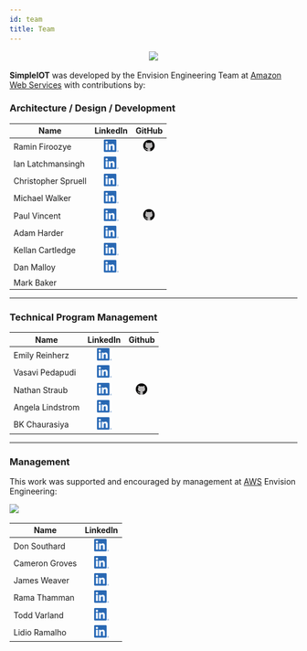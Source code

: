 ```yaml
---
id: team
title: Team
---
```


<!--- Linked-In Logo used in compliance with rules from: https://brand.linkedin.com/downloads --->
<!--- GitHub Logo used in compliance with rules from: https://github.com/logos) --->

<p align="center">

<img src="/simpleiot-build/img/brain-gears.png" width="40%" />

</p>

**SimpleIOT** was developed by the Envision Engineering Team at [Amazon Web Services](https://aws.amazon.com)
with contributions by:

### Architecture / Design / Development

| Name              | LinkedIn | GitHub |
| ------------------| :----: | :----: |
| Ramin Firoozye    | [![Ramin LinkedIn](/img/LI-In-Bug.png)](https://linkedin.com/in/raminfiroozye) | [![Ramin Github](/img/github-icon.png)](https://github.com/framinlab) |
| Ian Latchmansingh | [![Ian LinkedIn](/img/LI-In-Bug.png)](https://www.linkedin.com/in/ianlatchmansingh/) | |
| Christopher Spruell | [![Chris LinkedIn](/img/LI-In-Bug.png)](https://www.linkedin.com/in/chris-spruell-7a89653/) | |
| Michael Walker | [![Michael LinkedIn](/img/LI-In-Bug.png)](https://www.linkedin.com/in/michael-walker714/) |
| Paul Vincent | [![Paul LinkedIn](/img/LI-In-Bug.png)](https://linkedin.com/in/paul-vincent-67769b7/) | [![Paul Github](/img/github-icon.png)](https://github.com/PaulVincent707) |
| Adam Harder | [![Adam LinkedIn](/img/LI-In-Bug.png)](https://www.linkedin.com/in/adamfxtd/) | |
| Kellan Cartledge | [![Kellan LinkedIn](/img/LI-In-Bug.png)](https://www.linkedin.com/in/kellan-cartledge/) | |
| Dan Malloy | [![Dan LinkedIn](/img/LI-In-Bug.png)](https://www.linkedin.com/in/madlinux/) | |
| Mark Baker | | |

---

### Technical Program Management

| Name              | LinkedIn | Github |
| ------------------| :----: | :----: |
| Emily Reinherz | [![Emily LinkedIn](/img/LI-In-Bug.png)](https://www.linkedin.com/in/emily-reinherz-46696162/) | |
| Vasavi Pedapudi | [![Vasavi LinkedIn](/img/LI-In-Bug.png)](https://www.linkedin.com/in/vasavi-pedapudi-2a5335/) | |
| Nathan Straub | [![Nathan LinkedIn](/img/LI-In-Bug.png)](https://www.linkedin.com/in/nathan-straub/) |  [![Nathan Github](/img/github-icon.png)](https://github.com/natestraub) |
| Angela Lindstrom | [![Angela LinkedIn](/img/LI-In-Bug.png)](https://www.linkedin.com/in/aclindstrom/) | |
| BK Chaurasiya | [![BK LinkedIn](/img/LI-In-Bug.png)](https://www.linkedin.com/in/chaurasiya/) | |

---

### Management 

This work was supported and encouraged by management at [AWS](https://aws.amazon.com) Envision Engineering:

<p align="left">
<img src="/simpleiot-build/img/ee-logo.png" width="25%" />
</p>


| Name              |  LinkedIn |
| ------------------| :----: |
| Don Southard | [![Don LinkedIn](/img/LI-In-Bug.png)](https://www.linkedin.com/in/ldonsouthard/) |
| Cameron Groves | [![Cameron LinkedIn](/img/LI-In-Bug.png)](https://www.linkedin.com/in/camerongroves/) |
| James Weaver | [![James LinkedIn](/img/LI-In-Bug.png)](https://www.linkedin.com/in/jamesrweaver/) |
| Rama Thamman | [![Rama LinkedIn](/img/LI-In-Bug.png)](https://www.linkedin.com/in/ramathamman/) |
| Todd Varland | [![Todd LinkedIn](/img/LI-In-Bug.png)](https://www.linkedin.com/in/toddvarland/) |
| Lidio Ramalho | [![Lidio LinkedIn](/img/LI-In-Bug.png)](https://www.linkedin.com/in/lidioramalho/) |
